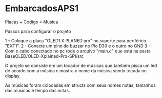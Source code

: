 # EmbarcadosAPS1
Placas + Codigo = Musica

Passos para configurar o projeto

1 - Coloque a placa "OLED1 X PLANED pro" no suporte para periférico "EXT1".
2 - Conecte um pino do buzzer no Pio D30 e o outro no GND
3 - Com o cabo conectado no pc rode o arquivo "main.c" que está na pasta BaseOLED/OLED-Xplained-Pro-SPI/src

O projeto se consiste em um tocador de músicas que também pisca um led de acordo com a música e mostra o nome da música sendo tocada no display.

As músicas foram colocadas em structs com seus nomes notas, tamanhos das músicas e tempo das notas.
